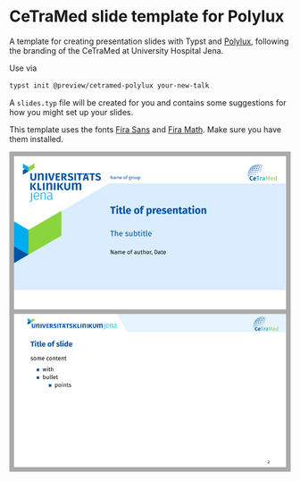 # CeTraMed slide template for Polylux

A template for creating presentation slides with Typst and
[Polylux](https://github.com/polylux-typ/polylux/), following the branding of
the CeTraMed at University Hospital Jena.

Use via
```sh
typst init @preview/cetramed-polylux your-new-talk
```

A `slides.typ` file will be created for you and contains some suggestions for
how you might set up your slides.

This template uses the fonts
[Fira Sans](https://bboxtype.com/typefaces/FiraSans) and
[Fira Math](https://github.com/firamath/firamath/releases).
Make sure you have them installed.


![thumbnail](thumbnail.png)

